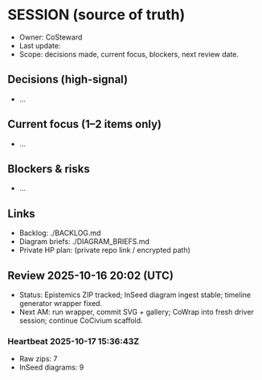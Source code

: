 # SESSION (source of truth)
- Owner: CoSteward
- Last update: <fill>
- Scope: decisions made, current focus, blockers, next review date.

## Decisions (high-signal)
- …

## Current focus (1–2 items only)
- …

## Blockers & risks
- …

## Links
- Backlog: ./BACKLOG.md
- Diagram briefs: ./DIAGRAM_BRIEFS.md
- Private HP plan: (private repo link / encrypted path)
## Review 2025-10-16 20:02 (UTC)
- Status: Epistemics ZIP tracked; InSeed diagram ingest stable; timeline generator wrapper fixed.
- Next AM: run wrapper, commit SVG + gallery; CoWrap into fresh driver session; continue CoCivium scaffold.
### Heartbeat 2025-10-17 15:36:43Z
- Raw zips: 7
- InSeed diagrams: 9
